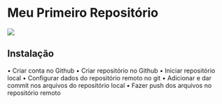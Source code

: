# Meu Primeiro Repositório

![](../techtrilha.png)

## Instalação

  • Criar conta no Github
  • Criar repositório no Github
  • Iniciar repositório local
  • Configurar dados do repositório remoto no git
  • Adicionar e dar commit nos arquivos do repositório local
  • Fazer push dos arquivos no repositório remoto
